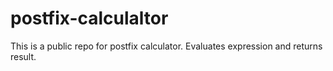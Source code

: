 # postfix-calculaltor
This is a public repo for postfix calculator. Evaluates expression and returns result.
